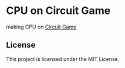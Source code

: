 # CPU on Circuit Game
making CPU on [Circuit Game](https://neknaj.github.io/circuitgame/)

## License
This project is licensed under the MIT License.